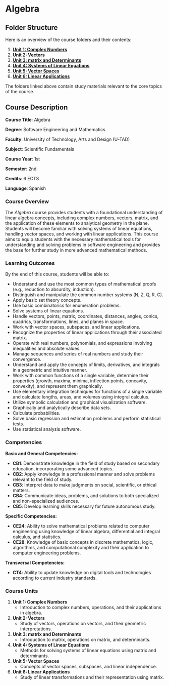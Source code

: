 # Algebra 

## **Folder Structure**

Here is an overview of the course folders and their contents:

1. [**Unit 1: Complex Numbers**](U1/)
2. [**Unit 2: Vectors**](U2/)
3. [**Unit 3: matrix and Determinants**](U3/)
4. [**Unit 4: Systems of Linear Equations**](U4/)
5. [**Unit 5: Vector Spaces**](U5/)
6. [**Unit 6: Linear Applications**](U6/)

The folders linked above contain study materials relevant to the core topics of the course.

## **Course Description**

**Course Title**: Algebra

**Degree**: Software Engineering and Mathematics

**Faculty**: University of Technology, Arts and Design (U-TAD)

**Subject**: Scientific Fundamentals

**Course Year**: 1st

**Semester**: 2nd

**Credits**: 6 ECTS

**Language**: Spanish

### **Course Overview**

The *Algebra* course provides students with a foundational understanding of linear algebra concepts, including complex numbers, vectors, matrix, and the application of these elements to analytical geometry in the plane. Students will become familiar with solving systems of linear equations, handling vector spaces, and working with linear applications. This course aims to equip students with the necessary mathematical tools for understanding and solving problems in software engineering and provides the base for further study in more advanced mathematical methods.

### **Learning Outcomes**

By the end of this course, students will be able to:

- Understand and use the most common types of mathematical proofs (e.g., reduction to absurdity, induction).
- Distinguish and manipulate the common number systems (N, Z, Q, R, C).
- Apply basic set theory concepts.
- Use basic combinatorics for enumeration problems.
- Solve systems of linear equations.
- Handle vectors, points, matrix, coordinates, distances, angles, conics, quadrics, transformations, lines, and planes in space.
- Work with vector spaces, subspaces, and linear applications.
- Recognize the properties of linear applications through their associated matrix.
- Operate with real numbers, polynomials, and expressions involving inequalities and absolute values.
- Manage sequences and series of real numbers and study their convergence.
- Understand and apply the concepts of limits, derivatives, and integrals in a geometric and intuitive manner.
- Work with common functions of a single variable, determine their properties (growth, maxima, minima, inflection points, concavity, convexity), and represent them graphically.
- Use elementary integration techniques for functions of a single variable and calculate lengths, areas, and volumes using integral calculus.
- Utilize symbolic calculation and graphical visualization software.
- Graphically and analytically describe data sets.
- Calculate probabilities.
- Solve basic regression and estimation problems and perform statistical tests.
- Use statistical analysis software.

### **Competencies**

**Basic and General Competencies:**

- **CB1**: Demonstrate knowledge in the field of study based on secondary education, incorporating some advanced topics.
- **CB2**: Apply knowledge in a professional manner and solve problems relevant to the field of study.
- **CB3**: Interpret data to make judgments on social, scientific, or ethical matters.
- **CB4**: Communicate ideas, problems, and solutions to both specialized and non-specialized audiences.
- **CB5**: Develop learning skills necessary for future autonomous study.

**Specific Competencies:**

- **CE24**: Ability to solve mathematical problems related to computer engineering using knowledge of linear algebra, differential and integral calculus, and statistics.
- **CE28**: Knowledge of basic concepts in discrete mathematics, logic, algorithms, and computational complexity and their application to computer engineering problems.

**Transversal Competencies:**

- **CT4**: Ability to update knowledge on digital tools and technologies according to current industry standards.

### **Course Units**

1. **Unit 1: Complex Numbers**
    - Introduction to complex numbers, operations, and their applications in algebra.
2. **Unit 2: Vectors**
    - Study of vectors, operations on vectors, and their geometric interpretations.
3. **Unit 3: matrix and Determinants**
    - Introduction to matrix, operations on matrix, and determinants.
4. **Unit 4: Systems of Linear Equations**
    - Methods for solving systems of linear equations using matrix and determinants.
5. **Unit 5: Vector Spaces**
    - Concepts of vector spaces, subspaces, and linear independence.
6. **Unit 6: Linear Applications**
    - Study of linear transformations and their representation using matrix.